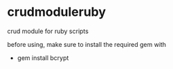 # crudmoduleruby
crud module for ruby scripts

before using, make sure to install the required gem with

- gem install bcrypt
